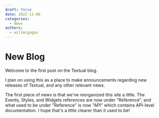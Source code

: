 ```yaml
---
draft: false
date: 2022-11-06
categories:
  - News
authors:
  - willmcgugan
---
```


# New Blog

Welcome to the first post on the Textual blog.

<!-- more -->

I plan on using this as a place to make announcements regarding new releases of Textual, and any other relevant news.

The first piece of news is that we've reorganized this site a little. The Events, Styles, and Widgets references are now under "Reference", and what used to be under "Reference" is now "API" which contains API-level documentation. I hope that's a little clearer than it used to be!
